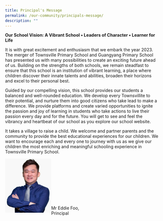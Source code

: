```yaml
---
title: Principal's Message
permalink: /our-community/principals-message/
description: ""
---
```

**Our School Vision:
A Vibrant School • Leaders of Character • Learner for Life**

It is with great excitement and enthusiasm that we embark the year 2023. The merger of Townsville Primary School and Guangyang Primary School has presented us with many possibilities to create an exciting future ahead of us. Building on the strengths of both schools, we remain steadfast to ensure that this school is an institution of vibrant learning, a place where children discover their innate talents and abilities, broaden their horizons and excel to their personal best.

Guided by our compelling vision, this school provides our students a balanced and well-rounded education. We develop every Townsvillite to their potential, and nurture them into good citizens who take lead to make a difference. We provide platforms and create varied opportunities to ignite the passion and joy of learning in students who take actions to live their passion every day and for the future. You will get to see and feel the vibrancy and heartbeat of our school as you explore our school website.

It takes a village to raise a child. We welcome and partner parents and the community to provide the best educational experiences for our children. We want to encourage each and every one to journey with us as we give our children the most enriching and meaningful schooling experience in Townsville Primary School.

<p><img src="/images/School%20Leaders/Eddie%20Foo2.jpg" 
     style="width:30%" align="left"></p>
<br><br><br><br><br><br><br><br><br>
Mr Eddie Foo,<br>
Principal
 
 
